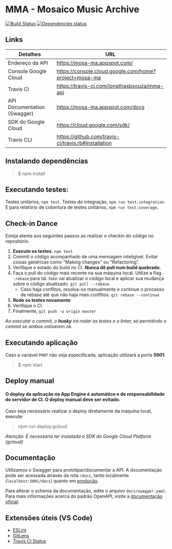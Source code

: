 # MMA - Mosaico Music Archive
[![Build Status](https://travis-ci.com/jonathasbsouza/mma-api.svg?token=HULTqRskSHZSyLHYssJK&branch=master)](https://travis-ci.com/jonathasbsouza/mma-api)
[![Dependencies status](https://david-dm.org/jonathasbsouza/mma-api.svg)](https://david-dm.org/jonathasbsouza/mma-api)
## Links
|Detalhes                   |URL                                                   |
|---------------------------|------------------------------------------------------|
|Endereço da API            |https://mosa-ma.appspot.com/                          |
|Console Google Cloud       |https://console.cloud.google.com/home?project=mosa-ma |
|Travis CI                  |https://travis-ci.com/jonathasbsouza/mma-api          |
|API Documentation (Swagger)|https://mosa-ma.appspot.com/docs                      |
|SDK do Google Cloud        |https://cloud.google.com/sdk/                         |
|Travis CLI                 |https://github.com/travis-ci/travis.rb#installation   |

## Instalando dependências
> $ npm install
## Executando testes:
Testes unitários, 
```npm test```. Testes de integração, ```npm run test:integration```. E para relatório de cobertura de testes unitários, ```npm run test:coverage```.

## Check-in Dance
Esteja atenta aos seguintes passos ao realizar o checkin do código no repositório.

1. **Execute os testes.** ```npm test```
2. Commit o código acompanhado de uma mensagem inteligível. Evitar coisas genéricas como "Making changes" ou "Refactoring". 
3. Verifique o estado do build no CI. **Nunca dê pull num build quebrado.**
4. Faça o pull do código mais recente na sua máquina local. Utilize a flag ```--rebase``` para tal. Isso vai atualizar o código local e aplicar sua mudança sobre o código atualizado. ```git pull --rebase```.
    * Caso haja conflitos, resolva-os manualmente e continue o processo de rebase até que não haja mais conflitos. ```git rebase --continue```
5. **Rode os testes novamente**
6. Verifique o CI.
7. Finalmente, ```git push -u origin master```

*Ao executar o commit, o **husky** irá rodar os testes e o linter, só permitindo o commit se ambos estiverem ok.*

## Executando aplicação
Caso a variável ```PORT``` não seja especificada, aplicação utilizará a porta **5001**.
> $ npm start

## Deploy manual
#### **O deploy da aplicação na App Engine é automático e de responsabilidade do servidor de CI. O deploy manual deve ser evitado.**

Caso seja necessário realizar o deploy diretamente da máquina local, execute:
> npm run deploy:gcloud

*Atenção: É necessário ter instalada o SDK do Google Cloud Platform (gcloud)*

## Documentação
Utilizamos o Swagger para prototipar/documentar a API. A documentação pode ser acessada através da rota ```/docs```, tanto localmente (```localhost:5001/docs```) quanto em [produção](https://mosa-ma.appspot.com/docs). 

Para alterar o schema da documentação, edite o arquivo ```docs/swagger.yaml```. Para mais informações acerca do padrão OpenAPI, visite a [documentação oficial](https://swagger.io/docs/specification/basic-structure/).

## Extensões úteis (VS Code)
* [ESLint](https://marketplace.visualstudio.com/items?itemName=dbaeumer.vscode-eslint)
* [GitLens](https://marketplace.visualstudio.com/items?itemName=eamodio.gitlens)
* [Travis CI Status](https://marketplace.visualstudio.com/items?itemName=felixrieseberg.vsc-travis-ci-status)